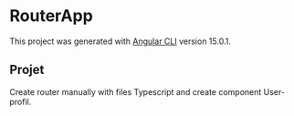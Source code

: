 # RouterApp

This project was generated with [Angular CLI](https://github.com/angular/angular-cli) version 15.0.1.

## Projet

Create router manually with files Typescript and create component User-profil.
